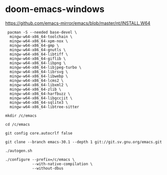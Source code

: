 # doom-emacs-windows
https://github.com/emacs-mirror/emacs/blob/master/nt/INSTALL.W64
```shell
 pacman -S --needed base-devel \
  mingw-w64-x86_64-toolchain \
  mingw-w64-x86_64-xpm-nox \
  mingw-w64-x86_64-gmp \
  mingw-w64-x86_64-gnutls \
  mingw-w64-x86_64-libtiff \
  mingw-w64-x86_64-giflib \
  mingw-w64-x86_64-libpng \
  mingw-w64-x86_64-libjpeg-turbo \
  mingw-w64-x86_64-librsvg \
  mingw-w64-x86_64-libwebp \
  mingw-w64-x86_64-lcms2 \
  mingw-w64-x86_64-libxml2 \
  mingw-w64-x86_64-zlib \
  mingw-w64-x86_64-harfbuzz \
  mingw-w64-x86_64-libgccjit \
  mingw-w64-x86_64-sqlite3 \
  mingw-w64-x86_64-libtree-sitter
```
```shell
mkdir /c/emacs
```
```shell
cd /c/emacs
```
```shell
git config core.autocrlf false
```
```shell
git clone --branch emacs-30.1 --depth 1 git://git.sv.gnu.org/emacs.git
```
```shell
./autogen.sh
```
```shell
./configure --prefix=/c/emacs \
            --with-native-compilation \
            --without-dbus
```
